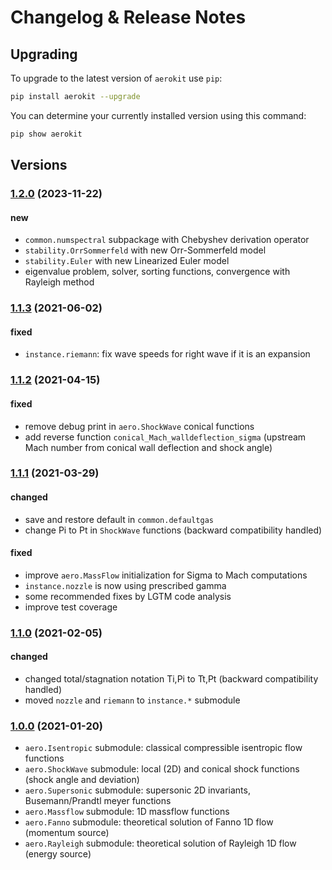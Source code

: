 # Changelog & Release Notes

## Upgrading

To upgrade to the latest version of `aerokit` use `pip`:

```bash
pip install aerokit --upgrade
```

You can determine your currently installed version using this command:

```bash
pip show aerokit
```

## Versions

### [1.2.0](https://pypi.org/project/aerokit/) (2023-11-22)

#### new

- `common.numspectral` subpackage with Chebyshev derivation operator
- `stability.OrrSommerfeld` with new Orr-Sommerfeld model
- `stability.Euler` with new Linearized Euler model
- eigenvalue problem, solver, sorting functions, convergence with Rayleigh method

### [1.1.3](https://pypi.org/project/aerokit/) (2021-06-02)

#### fixed

- `instance.riemann`: fix wave speeds for right wave if it is an expansion

### [1.1.2](https://pypi.org/project/aerokit/) (2021-04-15)

#### fixed

- remove debug print in `aero.ShockWave` conical functions
- add reverse function `conical_Mach_walldeflection_sigma` (upstream Mach number from conical wall deflection and shock angle)

### [1.1.1](https://pypi.org/project/aerokit/) (2021-03-29)

#### changed

- save and restore default in `common.defaultgas`
- change Pi to Pt in `ShockWave` functions (backward compatibility handled)

#### fixed

- improve `aero.MassFlow` initialization for Sigma to Mach computations
- `instance.nozzle` is now using prescribed gamma
- some recommended fixes by LGTM code analysis
- improve test coverage

### [1.1.0](https://pypi.org/project/aerokit/) (2021-02-05)

#### changed

- changed total/stagnation notation Ti,Pi to Tt,Pt (backward compatibility handled)
- moved `nozzle` and `riemann` to `instance.*` submodule 

### [1.0.0](https://pypi.org/project/aerokit/) (2021-01-20)

- `aero.Isentropic` submodule: classical compressible isentropic flow functions
- `aero.ShockWave` submodule: local (2D) and conical shock functions (shock angle and deviation)
- `aero.Supersonic` submodule: supersonic 2D invariants, Busemann/Prandtl meyer functions
- `aero.Massflow` submodule: 1D massflow functions
- `aero.Fanno` submodule: theoretical solution of Fanno 1D flow (momentum source)
- `aero.Rayleigh` submodule: theoretical solution of Rayleigh 1D flow (energy source)
